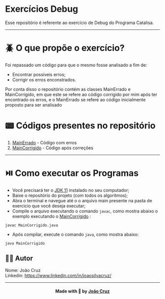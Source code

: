 # Exercícios Debug

Esse repositório é referente ao exercício de Debug do Programa Catalisa.

---

# 🪲 O que propõe o exercício?

Foi repassado um código para que o mesmo fosse analisado a fim de:

- Encontrar possíveis erros;
- Corrigir os erros enconstrados.

Por conta disso o repositório contém as classes MainErrado e MainCorrigido, em que este se refere ao código corrigido por mim após ter encontrado os erros,
e o MainErrado se refere ao código inicialmente proposto para ser analisado

# 📟 Códigos presentes no repositório

1. [MainErrado](https://github.com/joaocruzzup/exercicio-Debug/blob/main/src/MainErrado.java) - Código com erros
2. [MainCorrigido](https://github.com/joaocruzzup/exercicio-Debug/blob/main/src/MainCorrigido.java) - Código após correções

---

# ⏯️ Como executar os Programas

- Você precisará ter o [JDK 11](https://www.oracle.com/java/technologies/downloads/#java11) instalado no seu computador;
- Baixe o repositório do projeto (com todos os algoritmos);
- Abra o terminal e navegue até o o arquivo main presente na pasta de exercicio que você deseja executar;
- Compile o arquivo executando o comando `javac`, como mostra abaixo o exemplo executando o [MainCorrigido](https://github.com/joaocruzzup/exercicio-Debug/blob/main/src/MainCorrigido.java) :
```
javac MainCorrigido.java
```
- Após compilar, execute o comando `java`, como mostra abaixo:
```
java MainCorrigido
```

## 👨‍💻 Autor

Nome: João Cruz<br>Linkedin: https://www.linkedin.com/in/joaosilvacruz/

---

<h4 align=center>Made with 💚 by <a href="https://github.com/joaocruzzup">João Cruz</a></h4>

